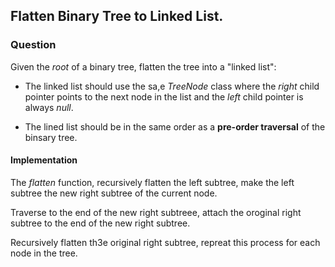 ## Flatten Binary Tree to Linked List.

### Question

Given the *root* of a binary tree, flatten the tree into a "linked list":

- The linked list should use the sa,e *TreeNode* class where the *right* child pointer points to the next node in the list and the *left* child pointer is always *null*.

- The lined list should be in the same order as a **pre-order traversal** of the binsary tree.

#### Implementation

The *flatten* function, recursively flatten the left subtree, make the left subtree the new right subtree of the current node.

Traverse to the end of the new right subtreee, attach the oroginal right subtree to the end of the new right subtree.

Recursively flatten th3e original right subtree, repreat this process for each node in the tree.